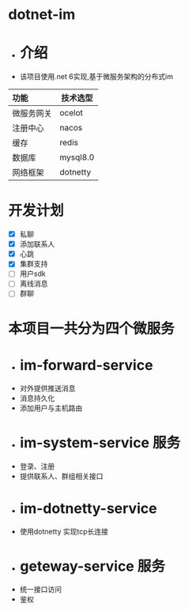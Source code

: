 # dotnet-im
- # 介绍 
- 该项目使用.net 6实现,基于微服务架构的分布式im

| 功能    | 技术选型  |
| :-----  | ------   | 
| 微服务网关  | ocelot | 
| 注册中心  | nacos | 
| 缓存  | redis |
| 数据库  | mysql8.0 |
| 网络框架  | dotnetty |

# 开发计划
- [x] 私聊
- [x] 添加联系人
- [x] 心跳
- [x] 集群支持
- [ ] 用户sdk
- [ ] 离线消息
- [ ] 群聊

 # 本项目一共分为四个微服务
- # im-forward-service 
- 对外提供推送消息
- 消息持久化
- 添加用户与主机路由
- # im-system-service 服务
- 登录、注册
- 提供联系人、群组相关接口
- # im-dotnetty-service
- 使用dotnetty 实现tcp长连接
- # geteway-service 服务
- 统一接口访问
- 鉴权

